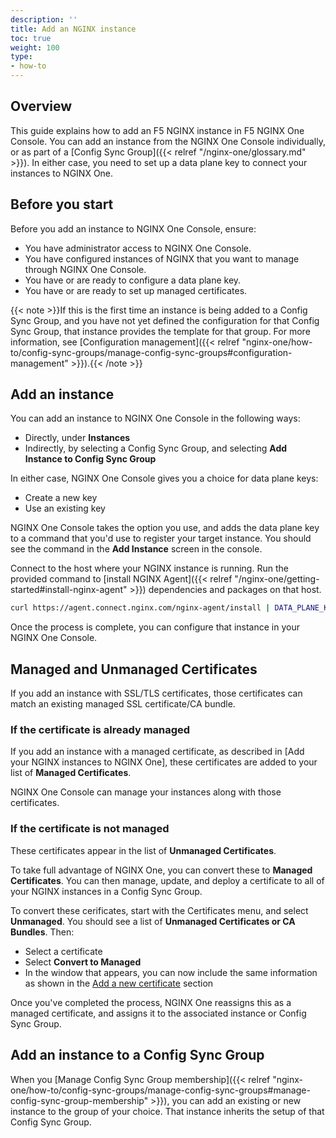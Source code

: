 ```yaml
---
description: ''
title: Add an NGINX instance
toc: true
weight: 100
type:
- how-to
---
```


## Overview

This guide explains how to add an F5 NGINX instance in F5 NGINX One Console. You can add an instance from the NGINX One Console individually, or as part of a [Config Sync Group]({{< relref "/nginx-one/glossary.md" >}}). In either case, you need
to set up a data plane key to connect your instances to NGINX One.

## Before you start

Before you add an instance to NGINX One Console, ensure:

- You have administrator access to NGINX One Console.
- You have configured instances of NGINX that you want to manage through NGINX One Console.
- You have or are ready to configure a data plane key.
- You have or are ready to set up managed certificates.

{{< note >}}If this is the first time an instance is being added to a Config Sync Group, and you have not yet defined the configuration for that Config Sync Group, that instance provides the template for that group. For more information, see [Configuration management]({{< relref "nginx-one/how-to/config-sync-groups/manage-config-sync-groups#configuration-management" >}}).{{< /note >}}

## Add an instance

You can add an instance to NGINX One Console in the following ways:

- Directly, under **Instances**
- Indirectly, by selecting a Config Sync Group, and selecting **Add Instance to Config Sync Group**

In either case, NGINX One Console gives you a choice for data plane keys:

- Create a new key
- Use an existing key

NGINX One Console takes the option you use, and adds the data plane key to a command that you'd use to register your target instance. You should see the command in the **Add Instance** screen in the console.

Connect to the host where your NGINX instance is running. Run the provided command to [install NGINX Agent]({{< relref "/nginx-one/getting-started#install-nginx-agent" >}}) dependencies and packages on that host.

```bash
curl https://agent.connect.nginx.com/nginx-agent/install | DATA_PLANE_KEY="<data_plane_key>" sh -s -- -y
```

Once the process is complete, you can configure that instance in your NGINX One Console.

## Managed and Unmanaged Certificates

If you add an instance with SSL/TLS certificates, those certificates can match an existing managed SSL certificate/CA bundle.

### If the certificate is already managed

If you add an instance with a managed certificate, as described in [Add your NGINX instances to NGINX One], these certificates are added to your list of **Managed Certificates**. 

NGINX One Console can manage your instances along with those certificates.

### If the certificate is not managed

These certificates appear in the list of **Unmanaged Certificates**.

To take full advantage of NGINX One, you can convert these to **Managed Certificates**. You can then manage, update, and deploy a certificate to all of your NGINX instances in a Config Sync Group.

To convert these cerificates, start with the Certificates menu, and select **Unmanaged**. You should see a list of **Unmanaged Certificates or CA Bundles**. Then:

- Select a certificate
- Select **Convert to Managed**
- In the window that appears, you can now include the same information as shown in the [Add a new certificate](#add-a-new-certificate) section

Once you've completed the process, NGINX One reassigns this as a managed certificate, and assigns it to the associated instance or Config Sync Group.

## Add an instance to a Config Sync Group

When you [Manage Config Sync Group membership]({{< relref "nginx-one/how-to/config-sync-groups/manage-config-sync-groups#manage-config-sync-group-membership" >}}), you can add an existing or new instance to the group of your choice.
That instance inherits the setup of that Config Sync Group.
